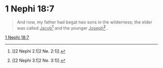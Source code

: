 # 1 Nephi 18:7

> And now, my father had begat two sons in the wilderness; the elder was called <u>Jacob</u>[^a] and the younger <u>Joseph</u>[^b] .

[1 Nephi 18:7](https://www.churchofjesuschrist.org/study/scriptures/bofm/1-ne/18?lang=eng&id=p7#p7)


[^a]: [[2 Nephi 2.1|2 Ne. 2:1]].  
[^b]: [[2 Nephi 3.1|2 Ne. 3:1]].  
